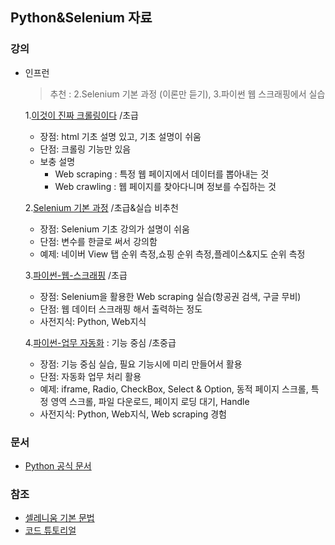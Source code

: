 ## Python&Selenium 자료

### 강의
- 인프런 

    > 추천 : 2.Selenium 기본 과정 (이론만 듣기), 3.파이썬 웹 스크래핑에서 실습

    1.[이것이 진짜 크롤링이다](https://www.inflearn.com/course/%ED%8C%8C%EC%9D%B4%EC%8D%AC-%ED%81%AC%EB%A1%A4%EB%A7%81-%EA%B8%B0%EC%B4%88/dashboard) /초급
    - 장점: html 기초 설명 있고, 기초 설명이 쉬움
    - 단점: 크롤링 기능만 있음

    * 보충 설명
        - Web scraping : 특정 웹 페이지에서 데이터를 뽑아내는 것
        - Web crawling : 웹 페이지를 찾아다니며 정보를 수집하는 것 

    2.[Selenium 기본 과정](https://www.inflearn.com/course/selenium-%EA%B8%B0%EB%B3%B8-%EA%B3%BC%EC%A0%95/dashboard) /초급&실습 비추천
    - 장점: Selenium 기초 강의가 설명이 쉬움
    - 단점: 변수를 한글로 써서 강의함
    - 예제: 네이버 View 탭 순위 측정,쇼핑 순위 측정,플레이스&지도 순위 측정

    3.[파이썬-웹-스크래핑](https://www.inflearn.com/course/%ED%8C%8C%EC%9D%B4%EC%8D%AC-%EC%9B%B9-%EC%8A%A4%ED%81%AC%EB%9E%98%ED%95%91/dashboard) /초급
    - 장점: Selenium을 활용한 Web scraping 실습(항공권 검색, 구글 무비)
    - 단점: 웹 데이터 스크래핑 해서 출력하는 정도
    - 사전지식: Python, Web지식

    4.[파이썬-업무 자동화](https://www.inflearn.com/course/%EB%82%98%EB%8F%84%EC%BD%94%EB%94%A9-%EC%97%85%EB%AC%B4%EC%9E%90%EB%8F%99%ED%99%94-%ED%8C%8C%EC%9D%B4%EC%8D%AC/dashboard)
 : 기능 중심 /초중급
    - 장점: 기능 중심 실습, 필요 기능시에 미리 만들어서 활용
    - 단점: 자동화 업무 처리 활용
    - 예제: iframe, Radio, CheckBox, Select & Option, 동적 페이지 스크롤, 특정 영역 스크롤, 파일 다운로드, 페이지 로딩 대기, Handle
    - 사전지식: Python, Web지식, Web scraping 경험

### 문서
- [Python 공식 문서](https://docs.python.org/ko/3.13/howto/argparse.html)

### 참조
- [셀레니움 기본 문법](https://m.blog.naver.com/swimmingsdesign/223034723268)
- [코드 튜토리얼](https://www.delftstack.com/)
